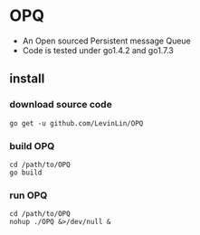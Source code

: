 # OPQ
* An Open sourced Persistent message Queue  
* Code is tested under go1.4.2 and go1.7.3
## install
### download source code
```shell
go get -u github.com/LevinLin/OPQ
```
### build OPQ
```shell
cd /path/to/OPQ
go build
```
### run OPQ
```shell
cd /path/to/OPQ
nohup ./OPQ &>/dev/null &
```

